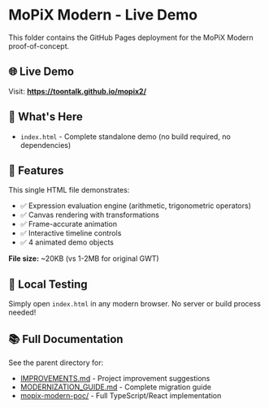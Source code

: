 # MoPiX Modern - Live Demo

This folder contains the GitHub Pages deployment for the MoPiX Modern proof-of-concept.

## 🌐 Live Demo

Visit: **https://toontalk.github.io/mopix2/**

## 📄 What's Here

- `index.html` - Complete standalone demo (no build required, no dependencies)

## 🚀 Features

This single HTML file demonstrates:

- ✅ Expression evaluation engine (arithmetic, trigonometric operators)
- ✅ Canvas rendering with transformations
- ✅ Frame-accurate animation
- ✅ Interactive timeline controls
- ✅ 4 animated demo objects

**File size:** ~20KB (vs 1-2MB for original GWT)

## 🔧 Local Testing

Simply open `index.html` in any modern browser. No server or build process needed!

## 📚 Full Documentation

See the parent directory for:
- [IMPROVEMENTS.md](../IMPROVEMENTS.md) - Project improvement suggestions
- [MODERNIZATION_GUIDE.md](../MODERNIZATION_GUIDE.md) - Complete migration guide
- [mopix-modern-poc/](../mopix-modern-poc/) - Full TypeScript/React implementation
